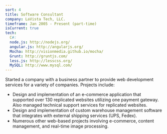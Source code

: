 ```yaml
---
sort: 4
title: Software Consultant
company: LaVista Tech, LLC.
timeframe: Jan 2005 - Present (part-time)
isCurrent: true
tech:
  C#:
  node.js: http://nodejs.org/
  angular.js: http://angularjs.org/
  Mocha: http://visionmedia.github.io/mocha/
  Grunt: http://gruntjs.com/
  less.js: http://lesscss.org/
  MySQL: http://www.mysql.com/
---
```


Started a company with a business partner to provide web development services for a variety of companies. Projects include:

* Design and implementation of an e-commerce application that supported over 130 replicated websites utilizing one payment gateway. Also managed technical support services for replicated websites.
* Design and implementation of custom warehouse management software that integrates with external shipping services (UPS, Fedex).
* Numerous other web-based projects involving e-commerce, content management, and real-time image processing.